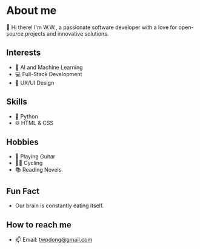# About me

👋 Hi there! I'm W.W., a passionate software developer with a love for open-source projects and innovative solutions.

## Interests
- 🌟 AI and Machine Learning
- 💻 Full-Stack Development
- 🎨 UX/UI Design

## Skills
- 🐍 Python
- 🌐 HTML & CSS

## Hobbies
- 🎸 Playing Guitar
- 🚴‍♂️ Cycling
- 📚 Reading Novels

## Fun Fact
- Our brain is constantly eating itself.

## How to reach me
- 📫 Email: [twpdong@gmail.com](mailto:twpdong@gmail.com)

